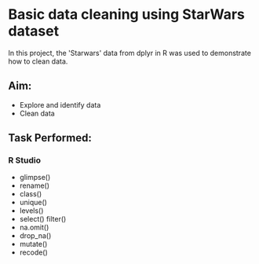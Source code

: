 # Basic data cleaning using StarWars dataset
In this project, the 'Starwars' data from dplyr in R was used to demonstrate how to clean data.

## Aim: 
+ Explore and identify data
+ Clean data 

## Task Performed:
### R Studio 
+ glimpse()
+ rename()
+ class()
+ unique()
+ levels()
+ select() filter()
+ na.omit()
+ drop_na()
+ mutate()
+ recode()
